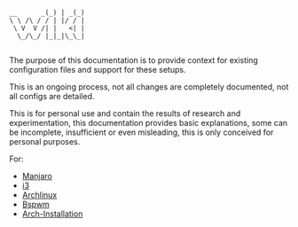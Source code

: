 ```
__      _(_) | _(_)
\ \ /\ / / | |/ / |
 \ V  V /| |   <| |
  \_/\_/ |_|_|\_\_|
                   
```
The purpose of this documentation is to provide context for existing configuration files and support for these setups.

This is an ongoing process, not all changes are completely documented, not all configs are detailed. 

This is for personal use and contain the results of research and experimentation, this documentation provides basic explanations, some can be incomplete, insufficient or even misleading, this is only conceived for personal purposes.

For:
* [Manjaro](MANJARO.md)
* [i3](I3.md)
* [Archlinux](ARCHLINUX.md)
* [Bspwm](BSPWM.md)
* [Arch-Installation](ARCHFORN00BS.md)
